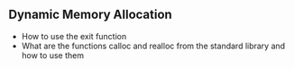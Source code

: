 ## Dynamic Memory Allocation


* How to use the exit function
* What are the functions calloc and realloc from the standard library and how to use them